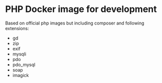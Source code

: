 # PHP Docker image for development

Based on official php images but including composer and following extensions:

- gd
- zip
- exif
- mysqli
- pdo
- pdo_mysql
- soap
- imagick

